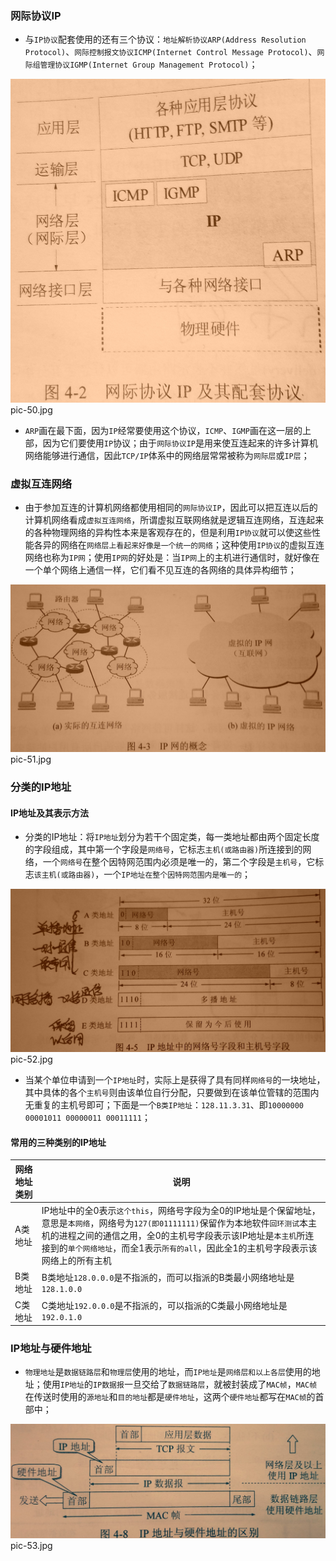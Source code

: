 ### 网际协议IP
+ 与`IP协议`配套使用的还有三个协议：`地址解析协议ARP(Address Resolution Protocol)`、`网际控制报文协议ICMP(Internet Control Message Protocol)`、`网际组管理协议IGMP(Internet Group Management Protocol)`；

![image](https://github.com/ningbaoqi/ComputerNetWork/blob/master/gif/pic-50.jpg)   pic-50.jpg

+ `ARP`画在最下面，因为`IP`经常要使用这个协议，`ICMP`、`IGMP`画在这一层的上部，因为它们要使用`IP`协议；由于`网际协议IP`是用来使互连起来的许多计算机网络能够进行通信，因此`TCP/IP`体系中的网络层常常被称为`网际层`或`IP层`；

### 虚拟互连网络
+ 由于参加互连的计算机网络都使用相同的`网际协议IP`，因此可以把互连以后的计算机网络看成`虚拟互连网络`，所谓虚拟互联网络就是逻辑互连网络，互连起来的各种物理网络的异构性本来是客观存在的，但是利用`IP协议`就可以使这些性能各异的网络在`网络层上看起来好像是一个统一的网络`；这种使用`IP协议`的虚拟互连网络也称为`IP网`；使用`IP网`的好处是：当`IP网`上的主机进行通信时，就好像在一个单个网络上通信一样，它们看不见互连的各网络的具体异构细节；

![image](https://github.com/ningbaoqi/ComputerNetWork/blob/master/gif/pic-51.jpg)   pic-51.jpg

### 分类的IP地址
#### IP地址及其表示方法
+ 分类的IP地址：将`IP地址`划分为若干个固定类，每一类地址都由两个固定长度的字段组成，其中第一个字段是`网络号`，它标志`主机(或路由器)`所连接到的网络，一个`网络号`在整个因特网范围内必须是唯一的，第二个字段是`主机号`，它标志`该主机(或路由器)`，一个`IP地址在整个因特网范围内是唯一的`；

![image](https://github.com/ningbaoqi/ComputerNetWork/blob/master/gif/pic-52.jpg)   pic-52.jpg
+ 当某个单位申请到一个`IP地址`时，实际上是获得了具有同样`网络号`的一块地址，其中具体的各个`主机号`则由该单位自行分配，只要做到在该单位管辖的范围内无重复的主机号即可；下面是一个`B类IP地址`：`128.11.3.31`、即`10000000 00001011 00000011 00011111`；

#### 常用的三种类别的IP地址

|网络地址类别|说明|
|------|------|
|A类地址|IP地址中的全0表示`这个this`，网络号字段为全0的IP地址是个保留地址，意思是`本网络`，网络号为`127(即01111111)`保留作为本地软件`回环测试`本主机的进程之间的通信之用，全0的主机号字段表示该IP地址是`本主机`所连接到的`单个网络地址`，而全1表示`所有的all`，因此全1的主机号字段表示该网络上的所有主机|
|B类地址|B类地址`128.0.0.0`是不指派的，而可以指派的B类最小网络地址是`128.1.0.0`|
|C类地址|C类地址`192.0.0.0`是不指派的，可以指派的C类最小网络地址是`192.0.1.0`|
### IP地址与硬件地址
+ `物理地址`是`数据链路层`和`物理层`使用的地址，而`IP地址`是`网络层和以上各层`使用的地址；使用`IP地址`的`IP数据报`一旦交给了`数据链路层`，就被封装成了`MAC帧`，`MAC帧`在传送时使用的`源地址`和`目的地址`都是`硬件地址`，这两个`硬件地址`都写在`MAC帧`的首部中；

![image](https://github.com/ningbaoqi/ComputerNetWork/blob/master/gif/pic-53.jpg)   pic-53.jpg
